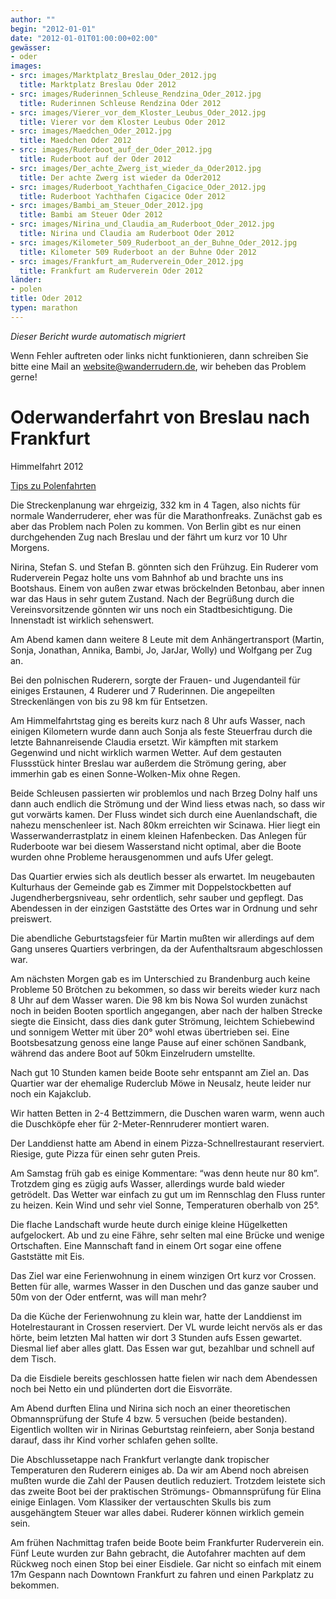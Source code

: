 ```yaml
---
author: ""
begin: "2012-01-01"
date: "2012-01-01T01:00:00+02:00"
gewässer:
- oder
images:
- src: images/Marktplatz_Breslau_Oder_2012.jpg
  title: Marktplatz Breslau Oder 2012
- src: images/Ruderinnen_Schleuse_Rendzina_Oder_2012.jpg
  title: Ruderinnen Schleuse Rendzina Oder 2012
- src: images/Vierer_vor_dem_Kloster_Leubus_Oder_2012.jpg
  title: Vierer vor dem Kloster Leubus Oder 2012
- src: images/Maedchen_Oder_2012.jpg
  title: Maedchen Oder 2012
- src: images/Ruderboot_auf_der_Oder_2012.jpg
  title: Ruderboot auf der Oder 2012
- src: images/Der_achte_Zwerg_ist_wieder_da_Oder2012.jpg
  title: Der achte Zwerg ist wieder da Oder2012
- src: images/Ruderboot_Yachthafen_Cigacice_Oder_2012.jpg
  title: Ruderboot Yachthafen Cigacice Oder 2012
- src: images/Bambi_am_Steuer_Oder_2012.jpg
  title: Bambi am Steuer Oder 2012
- src: images/Nirina_und_Claudia_am_Ruderboot_Oder_2012.jpg
  title: Nirina und Claudia am Ruderboot Oder 2012
- src: images/Kilometer_509_Ruderboot_an_der_Buhne_Oder_2012.jpg
  title: Kilometer 509 Ruderboot an der Buhne Oder 2012
- src: images/Frankfurt_am_Ruderverein_Oder_2012.jpg
  title: Frankfurt am Ruderverein Oder 2012
länder:
- polen
title: Oder 2012
typen: marathon
---
```



*Dieser Bericht wurde automatisch migriert*

Wenn Fehler auftreten oder links nicht funktionieren, dann schreiben Sie bitte eine Mail an website@wanderrudern.de, wir beheben das Problem gerne!



# Oderwanderfahrt von Breslau nach Frankfurt


Himmelfahrt 2012

[Tips zu Polenfahrten](/berichte/2012/polen2012)

Die Streckenplanung war ehrgeizig, 332 km in 4 Tagen, also nichts für normale Wanderruderer, eher was für die Marathonfreaks. Zunächst gab es aber das Problem nach Polen zu kommen. Von Berlin gibt es nur einen durchgehenden Zug nach Breslau und der fährt um kurz vor 10 Uhr Morgens.

Nirina, Stefan S. und Stefan B. gönnten sich den Frühzug. Ein Ruderer vom Ruderverein Pegaz holte uns vom Bahnhof ab und brachte uns ins Bootshaus. Einem von außen zwar etwas bröckelnden Betonbau, aber innen war das Haus in sehr gutem Zustand. Nach der Begrüßung durch die Vereinsvorsitzende gönnten wir uns noch ein Stadtbesichtigung. Die Innenstadt ist wirklich sehenswert.

Am Abend kamen dann weitere 8 Leute mit dem Anhängertransport (Martin, Sonja, Jonathan, Annika, Bambi, Jo, JarJar, Wolly) und Wolfgang per Zug an.

Bei den polnischen Ruderern, sorgte der Frauen- und Jugendanteil für einiges Erstaunen, 4 Ruderer und 7 Ruderinnen. Die angepeilten Streckenlängen von bis zu 98 km für Entsetzen.

Am Himmelfahrtstag ging es bereits kurz nach 8 Uhr aufs Wasser, nach einigen Kilometern wurde dann auch Sonja als feste Steuerfrau durch die letzte Bahnanreisende Claudia ersetzt. Wir kämpften mit starkem Gegenwind und nicht wirklich warmen Wetter. Auf dem gestauten Flussstück hinter Breslau war außerdem die Strömung gering, aber immerhin gab es einen Sonne-Wolken-Mix ohne Regen.

Beide Schleusen passierten wir problemlos und nach Brzeg Dolny half uns dann auch endlich die Strömung und der Wind liess etwas nach, so dass wir gut vorwärts kamen. Der Fluss windet sich durch eine Auenlandschaft, die nahezu menschenleer ist. Nach 80km erreichten wir Scinawa. Hier liegt ein Wasserwanderrastplatz in einem kleinen Hafenbecken. Das Anlegen für Ruderboote war bei diesem Wasserstand nicht optimal, aber die Boote wurden ohne Probleme herausgenommen und aufs Ufer gelegt.

Das Quartier erwies sich als deutlich besser als erwartet. Im neugebauten Kulturhaus der Gemeinde gab es Zimmer mit Doppelstockbetten auf Jugendherbergsniveau, sehr ordentlich, sehr sauber und gepflegt. Das Abendessen in der einzigen Gaststätte des Ortes war in Ordnung und sehr preiswert.

Die abendliche Geburtstagsfeier für Martin mußten wir allerdings auf dem Gang unseres Quartiers verbringen, da der Aufenthaltsraum abgeschlossen war.

Am nächsten Morgen gab es im Unterschied zu Brandenburg auch keine Probleme 50 Brötchen zu bekommen, so dass wir bereits wieder kurz nach 8 Uhr auf dem Wasser waren. Die 98 km bis Nowa Sol wurden zunächst noch in beiden Booten sportlich angegangen, aber nach der halben Strecke siegte die Einsicht, dass dies dank guter Strömung, leichtem Schiebewind und sonnigem Wetter mit über 20° wohl etwas übertrieben sei. Eine Bootsbesatzung genoss eine lange Pause auf einer schönen Sandbank, während das andere Boot auf 50km Einzelrudern umstellte.

Nach gut 10 Stunden kamen beide Boote sehr entspannt am Ziel an. Das Quartier war der ehemalige Ruderclub Möwe in Neusalz, heute leider nur noch ein Kajakclub.

Wir hatten Betten in 2-4 Bettzimmern, die Duschen waren warm, wenn auch die Duschköpfe eher für 2-Meter-Rennruderer montiert waren.

Der Landdienst hatte am Abend in einem Pizza-Schnellrestaurant reserviert. Riesige, gute Pizza für einen sehr guten Preis.

Am Samstag früh gab es einige Kommentare: “was denn heute nur 80 km”. Trotzdem ging es zügig aufs Wasser, allerdings wurde bald wieder getrödelt. Das Wetter war einfach zu gut um im Rennschlag den Fluss runter zu heizen. Kein Wind und sehr viel Sonne, Temperaturen oberhalb von 25°.

Die flache Landschaft wurde heute durch einige kleine Hügelketten aufgelockert. Ab und zu eine Fähre, sehr selten mal eine Brücke und wenige Ortschaften. Eine Mannschaft fand in einem Ort sogar eine offene Gaststätte mit Eis.

Das Ziel war eine Ferienwohnung in einem winzigen Ort kurz vor Crossen. Betten für alle, warmes Wasser in den Duschen und das ganze sauber und 50m von der Oder entfernt, was will man mehr?

Da die Küche der Ferienwohnung zu klein war, hatte der Landdienst im Hotelrestaurant in Crossen reserviert. Der VL wurde leicht nervös als er das hörte, beim letzten Mal hatten wir dort 3 Stunden aufs Essen gewartet. Diesmal lief aber alles glatt. Das Essen war gut, bezahlbar und schnell auf dem Tisch.

Da die Eisdiele bereits geschlossen hatte fielen wir nach dem Abendessen noch bei Netto ein und plünderten dort die Eisvorräte.

Am Abend durften Elina und Nirina sich noch an einer theoretischen Obmannsprüfung der Stufe 4 bzw. 5 versuchen (beide bestanden). Eigentlich wollten wir in Nirinas Geburtstag reinfeiern, aber Sonja bestand darauf, dass ihr Kind vorher schlafen gehen sollte.

Die Abschlussetappe nach Frankfurt verlangte dank tropischer Temperaturen den Ruderern einiges ab. Da wir am Abend noch abreisen mußten wurde die Zahl der Pausen deutlich reduziert. Trotzdem leistete sich das zweite Boot bei der praktischen Strömungs- Obmannsprüfung für Elina einige Einlagen. Vom Klassiker der vertauschten Skulls bis zum ausgehängtem Steuer war alles dabei. Ruderer können wirklich gemein sein.

Am frühen Nachmittag trafen beide Boote beim Frankfurter Ruderverein ein. Fünf Leute wurden zur Bahn gebracht, die Autofahrer machten auf dem Rückweg noch einen Stop bei einer Eisdiele. Gar nicht so einfach mit einem 17m Gespann nach Downtown Frankfurt zu fahren und einen Parkplatz zu bekommen.
